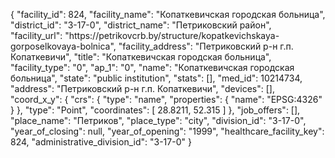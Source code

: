 {
    "facility_id": 824,
    "facility_name": "Копаткевичская городская больница",
    "district_id": "3-17-0",
    "district_name": "Петриковский район",
    "facility_url": "https:\/\/petrikovcrb.by\/structure\/kopatkevichskaya-gorposelkovaya-bolnica",
    "facility_address": "Петриковский р-н г.п. Копаткевичи",
    "title": "Копаткевичская городская больница",
    "facility_type": "0",
    "ap_1": "0",
    "name": "Копаткевичская городская больница",
    "state": "public institution",
    "stats": [],
    "med_id": 10214734,
    "address": "Петриковский р-н г.п. Копаткевичи",
    "devices": [],
    "coord_x_y": {
        "crs": {
            "type": "name",
            "properties": {
                "name": "EPSG:4326"
            }
        },
        "type": "Point",
        "coordinates": [
            28.8211,
            52.315
        ]
    },
    "job_offers": [],
    "place_name": "Петриков",
    "place_type": "city",
    "division_id": "3-17-0",
    "year_of_closing": null,
    "year_of_opening": "1999",
    "healthcare_facility_key": 824,
    "administrative_division_id": "3-17-0"
}